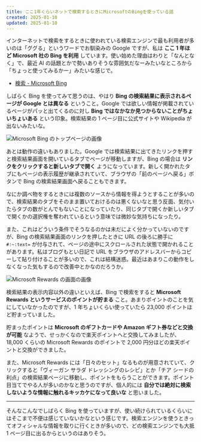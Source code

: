 ```yaml
---
title: ここ1年くらいネットで検索するときにMicrosoftのBingを使っている話
created: 2025-01-10
updated: 2025-01-10
---
```


インターネットで検索をするときに使われている検索エンジンで最も利用者が多いのは「ググる」というワードでお馴染みの Google ですが、私は **ここ 1 年ほど Microsoft 社の Bing を利用** しています。使い始めた理由はわりと「なんとなく」で、最近 AI の話題とかで勢いありそうな雰囲気だなーみたいなところから「ちょっと使ってみるかー」みたいな感じで。

- [検索 - Microsoft Bing](https://www.bing.com/)

しばらく Bing を使ってみて思うのは、やはり **Bing の検索結果に表示されるページが Google とは異なる** ということ。Google では欲しい情報が掲載されているページがパッと出てくるのに対し **Bing ではなかなか見つからないことがちょいちょいある** という印象。検索結果の 1 ページ目に公式サイトや Wikipedia が出ないみたいな。

![Microsoft Bing のトップページの画像](4b613610-5fa3-47aa-3b86-913560bc4100)

あとは動作の違いもありました。Google では検索結果に出てきたリンクを押すと検索結果画面を開いているタブでページが移動しますが、Bing の場合は **リンクをクリックすると新しいタブで開く** ようになっています。新しく開かれたタブにもページの表示履歴が継承されていて、ブラウザの「前のページへ戻る」ボタンで Bing の検索結果画面へ戻ることもできます。

なにか調べ物をするときには複数のソースから情報を得ようとすることが多いので、検索結果のタブをそのまま置いておけるのは悪くないなと思う反面、気付いたらタブの数がとんでもないことになっていたり、同じタブで開くか新しいタブで開くかの選択権を奪われているという意味では微妙な気持ちになったり。

また、これはどういう条件でそうなるのかは未だによく分かっていないのですが、Bing の検索結果画面のリンクを押したときに URL の後ろに勝手に `#:~:text=` が付与されて、ページの途中にスクロールされた状態で開かれることがあります。私はブログもとい日記で URL をブラウザのアドレスバーからコピーして貼り付けることが多いので、これは結構迷惑。最近はあまりこの動作をしなくなった気もするので改善中とかなのだろうか。

![Microsoft Rewards の画面の画像](3c48791b-a080-4401-ba78-c429e4453900)

検索結果の表示内容以外の違いといえば、Bing で検索をすると **Microsoft Rewards というサービスのポイントが貯まる** こと。あまりポイントのことを気にしていなかったのですが、1 年ちょいくらい使っていたら 23,000 ポイントほど貯まっていました。

貯まったポイントは **Microsoft のギフトカードや Amazon ギフト券などと交換が可能** なようで、せっかくなので楽天ポイントへと交換してみましたが、18,000 くらいの Microsoft Rewards のポイントで 2,000 円分ほどの楽天ポイントと交換ができました。

また、Microsoft Rewards には「日々のセット」なるものが用意されていて、クリックすると「ヴィーガン サラダ ドレッシングのレシピ」とか「チア シードの利点」の検索結果ページに移動し、ポイントをもらうことができます。ポイント目当てでやる人が多いのかなと思うのですが、個人的には **自分では絶対に検索しないような情報に触れるキッカケになって良いな** と思いました。

---

そんなこんなでしばらく Bing を使っていますが、使い続けられているくらいにはそこまで不便は感じていないかなという感じです。検索エンジンを使うときってオフィシャルな情報を取りに行くときが多いので、どの検索エンジンでも大抵 1 ページ目に出るからというのはありそう。
